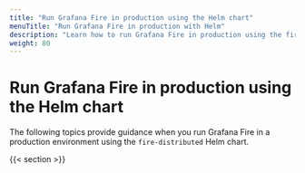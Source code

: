 ```yaml
---
title: "Run Grafana Fire in production using the Helm chart"
menuTitle: "Run Grafana Fire in production with Helm"
description: "Learn how to run Grafana Fire in production using the fire-distributed Helm chart."
weight: 80
---
```


# Run Grafana Fire in production using the Helm chart

The following topics provide guidance when you run Grafana Fire in a production environment using the `fire-distributed` Helm chart.

{{< section >}}

